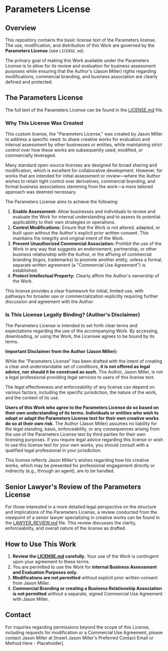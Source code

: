 # Parameters License

## Overview

This repository contains the basic license text of the Parameters license. The use, modification, and distribution of this Work are governed by the **Parameters License** (see `LICENSE.md`).

The primary goal of making this Work available under the Parameters License is to allow for its review and evaluation for business assessment purposes while ensuring that the Author's (Jason Miller) rights regarding modifications, commercial branding, and business association are clearly defined and protected.

## The Parameters License

The full text of the Parameters License can be found in the [LICENSE.md](LICENSE.md) file.

### Why This License Was Created

This custom license, the "Parameters License," was created by Jason Miller to address a specific need: to share creative works for evaluation and internal assessment by other businesses or entities, while maintaining strict control over how these works are subsequently used, modified, or commercially leveraged.

Many standard open-source licenses are designed for broad sharing and modification, which is excellent for collaborative development. However, for works that are intended for initial assessment or review—where the Author wishes to retain tight control over derivatives, commercial branding, and formal business associations stemming from the work—a more tailored approach was deemed necessary.

The Parameters License aims to achieve the following:

1.  **Enable Assessment:** Allow businesses and individuals to review and evaluate the Work for internal understanding and to assess its potential applicability to their own strategies or operations.
2.  **Control Modifications:** Ensure that the Work is not altered, adapted, or built upon without the Author's explicit prior written consent. This maintains the integrity and original intent of the Work.
3.  **Prevent Unauthorized Commercial Association:** Prohibit the use of the Work in any way that suggests an endorsement, partnership, or other business relationship with the Author, or the affixing of commercial branding (logos, trademarks) to promote another entity, unless a formal, separate written agreement (a "Commercial Use Agreement") is established.
4.  **Protect Intellectual Property:** Clearly affirm the Author's ownership of the Work.

This license provides a clear framework for initial, limited use, with pathways for broader use or commercialization explicitly requiring further discussion and agreement with the Author.

### Is This License Legally Binding? (Author's Disclaimer)

The Parameters License is intended to set forth clear terms and expectations regarding the use of the accompanying Work. By accessing, downloading, or using the Work, the Licensee agrees to be bound by its terms.

**Important Disclaimer from the Author (Jason Miller):**

While the "Parameters License" has been drafted with the intent of creating a clear and understandable set of conditions, **it is not offered as legal advice, nor should it be construed as such.** The Author, Jason Miller, is not a legal professional providing legal services to users of this license text.

The legal effectiveness and enforceability of any license can depend on various factors, including the specific jurisdiction, the nature of the work, and the context of its use.

**Users of this Work who agree to the Parameters License do so based on their own understanding of its terms. Individuals or entities who wish to adopt or adapt the Parameters License text for their own creative works do so at their own risk.** The Author (Jason Miller) assumes no liability for the legal standing, basis, enforceability, or any consequences arising from the use of the Parameters License text by third parties for their own licensing purposes. If you require legal advice regarding this license or wish to use this license text for your own works, you should consult with a qualified legal professional in your jurisdiction.

This license reflects Jason Miller's wishes regarding how his creative works, which may be presented for professional engagement directly or indirectly (e.g., through an agent), are to be handled.

## Senior Lawyer's Review of the Parameters License

For those interested in a more detailed legal perspective on the structure and implications of the Parameters License, a review conducted from the viewpoint of a senior lawyer specializing in creative works can be found in the [LAWYER_REVIEW.md](LAWYER_REVIEW.md) file. This review discusses the clarity, enforceability, and overall nature of the license as drafted.

## How to Use This Work

1.  **Review the [LICENSE.md](LICENSE.md) carefully.** Your use of the Work is contingent upon your agreement to these terms.
2.  You are permitted to use the Work for **internal Business Assessment and Evaluation Purposes only.**
3.  **Modifications are not permitted** without explicit prior written consent from Jason Miller.
4.  **Commercial Branding or creating a Business Relationship Association is not permitted** without a separate, signed Commercial Use Agreement with Jason Miller.

## Contact

For inquiries regarding permissions beyond the scope of this License, including requests for modification or a Commercial Use Agreement, please contact Jason Miller at [Insert Jason Miller's Preferred Contact Email or Method Here - Placeholder].
